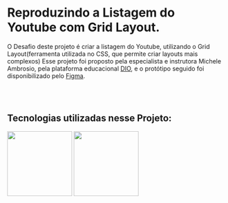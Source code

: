 <h1>Reproduzindo a Listagem do Youtube com Grid Layout.</h1>
<p>
  O Desafio deste projeto é criar a listagem do Youtube, utilizando o Grid Layout(ferramenta utilizada no CSS, que permite criar layouts mais complexos)
  Esse projeto foi proposto pela especialista e instrutora Michele Ambrosio, pela plataforma educacional <a href="https://www.dio.me/">DIO</a>, e o protótipo seguido foi disponibilizado pelo <a href="https://www.figma.com/design/KknwioExyqKD3D2eSVFrcW/Desafio-Grid---DIO?node-id=0-1&p=f&t=zX4driBiy9vuwsm3-0">Figma</a>.
</p>
<br>
<br>
<h2>Tecnologias utilizadas nesse Projeto:</h2>
<img src="https://cdn.jsdelivr.net/gh/devicons/devicon@latest/icons/threedsmax/threedsmax-original.svg" heigth="150px" width="150px"/> <img src="https://cdn.jsdelivr.net/gh/devicons/devicon@latest/icons/threedsmax/threedsmax-original.svg" heigth="150px" width="150px"/>
          
          
            
          

